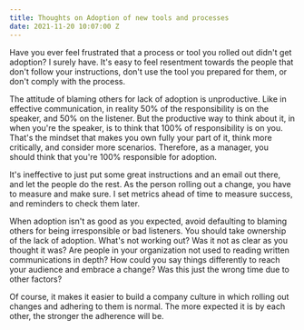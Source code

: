 ```yaml
---
title: Thoughts on Adoption of new tools and processes
date: 2021-11-20 10:07:00 Z
---
```


Have you ever feel frustrated that a process or tool you rolled out didn't get adoption? I surely have. It's easy to feel resentment towards the people that don't follow your instructions, don't use the tool you prepared for them, or don't comply with the process.

The attitude of blaming others for lack of adoption is unproductive. Like in effective communication, in reality 50% of the responsibility is on the speaker, and 50% on the listener. But the productive way to think about it, in when you're the speaker, is to think that 100% of responsibility is on you. That's the mindset that makes you own fully your part of it, think more critically, and consider more scenarios. Therefore, as a manager, you should think that you're 100% responsible for adoption.

It's ineffective to just put some great instructions and an email out there, and let the people do the rest. As the person rolling out a change, you have to measure and make sure. I set metrics ahead of time to measure success, and reminders to check them later.

When adoption isn't as good as you expected, avoid defaulting to blaming others for being irresponsible or bad listeners. You should take ownership of the lack of adoption. What's not working out? Was it not as clear as you thought it was? Are people in your organization not used to reading written communications in depth? How could you say things differently to reach your audience and embrace a change? Was this just the wrong time due to other factors?

Of course, it makes it easier to build a company culture in which rolling out changes and adhering to them is normal. The more expected it is by each other, the stronger the adherence will be.